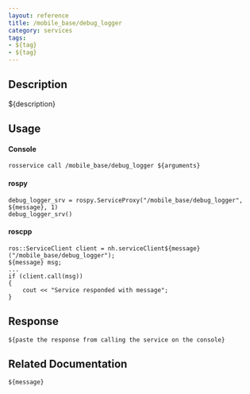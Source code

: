 ```yaml
---
layout: reference
title: /mobile_base/debug_logger
category: services
tags: 
- ${tag} 
- ${tag}
---
```


## Description
${description}

## Usage
#### Console
```
rosservice call /mobile_base/debug_logger ${arguments}
```

#### rospy
```
debug_logger_srv = rospy.ServiceProxy("/mobile_base/debug_logger", ${message}, 1)
debug_logger_srv()
```

#### roscpp
```
ros::ServiceClient client = nh.serviceClient${message}("/mobile_base/debug_logger");
${message} msg;
...
if (client.call(msg))
{
    cout << "Service responded with message";
}
```

## Response
```
${paste the response from calling the service on the console}
```

## Related Documentation
``${message}``  